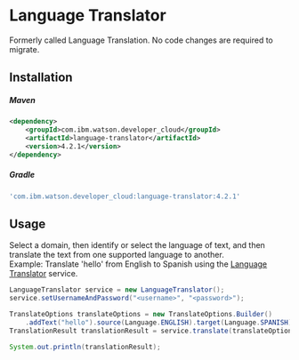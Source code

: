 # Language Translator
Formerly called Language Translation. No code changes are required to migrate.

## Installation

##### Maven
```xml
<dependency>
	<groupId>com.ibm.watson.developer_cloud</groupId>
	<artifactId>language-translator</artifactId>
	<version>4.2.1</version>
</dependency>
```

##### Gradle
```gradle
'com.ibm.watson.developer_cloud:language-translator:4.2.1'
```

## Usage
Select a domain, then identify or select the language of text, and then translate the text from one supported language to another.  
Example: Translate 'hello' from English to Spanish using the [Language Translator][language_translator] service.

```java
LanguageTranslator service = new LanguageTranslator();
service.setUsernameAndPassword("<username>", "<password>");

TranslateOptions translateOptions = new TranslateOptions.Builder()
    .addText("hello").source(Language.ENGLISH).target(Language.SPANISH).build();
TranslationResult translationResult = service.translate(translateOptions).execute();

System.out.println(translationResult);
```

[language_translator]: https://console.bluemix.net/docs/services/language-translator/index.html
